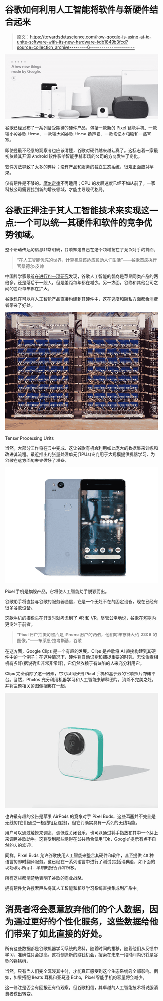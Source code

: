 # 谷歌如何利用人工智能将软件与新硬件结合起来

> 原文：<https://towardsdatascience.com/how-google-is-using-ai-to-unite-software-with-its-new-hardware-bdb1849b3fcd?source=collection_archive---------6----------------------->

![](img/1e760777a1b37583746a5888d0e855c4.png)

谷歌已经发布了一系列备受期待的硬件产品，包括一款新的 Pixel 智能手机、一款较小的谷歌 Home、一款较大的谷歌 Home 扬声器、一款笔记本电脑和一些耳塞。

即使是最不经意的观察者也应该清楚，谷歌对硬件越来越认真了。这标志着一家最初依赖其开源 Android 软件影响智能手机市场的公司的方向发生了变化。

软件方法导致了太多的碎片；没有产品和服务的独立生态系统，很难正面应对苹果。

仅有硬件是不够的。[摩尔定律](http://www.investopedia.com/terms/m/mooreslaw.asp)不再适用；CPU 的发展速度已经不如从前了。一家科技公司需要找到新的增长领域，才能主导现代格局。

# 谷歌正押注于其人工智能技术来实现这一点:一个可以统一其硬件和软件的竞争优势领域。

整个活动传达的信息非常明确，谷歌知道自己在这个领域抢在了竞争对手的前面。

> “在人工智能优先的世界，计算机应该适应帮助人们生活”——谷歌首席执行官桑德尔·皮帅

中国科学家最近在[进行的一项研究](https://www.cnbc.com/2017/10/02/google-ai-has-almost-twice-the-iq-of-siri-says-study.html)发现，谷歌人工智能的智商是苹果同类产品的两倍多。还是落后于一般人，但是差距每年都在减少。另一方面，谷歌和其他公司之间的差距每年都在扩大。

谷歌现在可以将人工智能产品直接构建到其硬件中，这在速度和隐私方面都给消费者带来了好处。

![](img/3efa5e7253db73adc9ee80186d1e67fa.png)

Tensor Processing Units

当然，大部分工作将在云中完成，这让谷歌有机会利用如此庞大的数据集来训练和改进其流程。最近推出的张量处理单元(TPUs)专门用于大规模提供机器学习，为谷歌在这方面的未来做好了准备。

![](img/d7a0cd2a49e4a8e4fff3faa11ab58f58.png)

Pixel 手机是旗舰产品，它将使人工智能助手脱颖而出。

谷歌助手将直接与谷歌的服务器通信，它是一个无处不在的固定设备，现在已经有很多谷歌设备。

这款手机的摄像头在开发时就考虑到了 AR 和 VR，尽管公平地说，谷歌在短期内更专注于前者。

> “Pixel 用户拍摄的照片是 iPhone 用户的两倍，他们每年存储大约 23GB 的图像。”——布莱恩·拉考斯基，谷歌

在这方面，Google Clips 是一个有趣的发展。Clips 是谷歌将 AI 直接构建到其硬件中的一个例子；在这种情况下，硬件将自动识别和捕捉重要的时刻。无论像素相机有多好(据说确实非常非常好)，它仍然依赖于有缺陷的人来充分利用它。

Clips 完全消除了这一因素，它可以同步到 Pixel 手机和基于云的谷歌照片存储平台。当然，Photos 充分利用机器学习和人工智能来解释图片，消除不完美之处，并将主题相关的图像捆绑在一起。

![](img/1a73ab8aa1e4bb53269fe198102894e6.png)

也许最有趣的公告是苹果 AirPods 的竞争对手 Pixel Buds。这些耳塞并不完全是无线的(它们通过一根线相互连接)，但它们确实具有一系列的无线功能。

用户可以通过触摸来调高、调低或关闭音乐，也可以通过将手指放在其中一个芽上来调用谷歌助手。这将受到那些觉得在公共场合使用“Ok，Google”提示有点不自然的人的欢迎。

同样，Pixel Buds 允许谷歌使用人工智能来整合其硬件和软件，甚至提供 40 种语言的即时翻译服务。这已经在一系列语言中进行了测试(包括瑞典语，如下面的现场演示所示)，早期的报告非常积极。

所有这些都清楚地表明了谷歌的商业战略。

拥有硬件允许搜索巨头将其人工智能和机器学习系统直接集成到产品中。

# 消费者将会愿意放弃他们的个人数据，因为通过更好的个性化服务，这些数据给他们带来了如此直接的好处。

所有这些数据都是谷歌机器学习系统的燃料，随着时间的推移，随着他们从反馈中学习，准确性只会提高。这将创造新的赚钱机会，搜索在未来一段时间内仍将是谷歌的摇钱树。

当然，只有当人们完全沉浸其中时，才能真正感受到这个生态系统的全部影响。例如，如果搭配 Beats 耳机和亚马逊 Echo，Pixel 智能手机的容量将会减少。

这一赌注是否会有回报还有待观察，但谷歌相信，其卓越的人工智能技术将说服消费者做出转变。